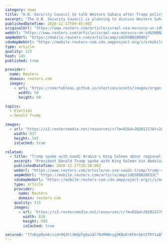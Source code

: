 ```yaml
---
category: news
title: "U.N. Security Council to talk Western Sahara after Trump policy switch"
excerpt: "The U.N. Security Council is planning to discuss Western Sahara on Monday, diplomats said, after U.S. President Donald Trump recognized Morocco's sovereignty over the disputed region in return for the kingdom normalizing ties with Israel."
publishedDateTime: 2020-12-17T09:05:00Z
originalUrl: "https://www.reuters.com/article/israel-usa-morocco-un-idUSKBN28R0D1"
webUrl: "https://www.reuters.com/article/israel-usa-morocco-un-idUSKBN28R0D1"
ampWebUrl: "https://mobile.reuters.com/article/amp/idUSKBN28R0D1"
cdnAmpWebUrl: "https://mobile-reuters-com.cdn.ampproject.org/c/s/mobile.reuters.com/article/amp/idUSKBN28R0D1"
type: article
quality: 125
heat: 145
published: true

provider:
  name: Reuters
  domain: reuters.com
  images:
    - url: "https://smartableai.github.io/election/assets/images/organizations/reuters.com-50x50.jpg"
      width: 50
      height: 50

topics:
  - Election
  - Donald Trump

images:
  - url: "https://s2.reutersmedia.net/resources/r/?m=02&d=20201217&t=2&i=1544840693&w=&fh=545px&fw=&ll=&pl=&sq=&r=LYNXMPEGBG08H"
    width: 817
    height: 545
    isCached: true

related:
  - title: "Trump spoke with Saudi Arabia's King Salman about regional security -White House statement"
    excerpt: "President Donald Trump spoke with King Salman bin Abdulaziz Al Saud of Saudi Arabia on Thursday, discussing regional security issues, according to a statement from the White House."
    publishedDateTime: 2020-12-17T20:38:00Z
    webUrl: "https://www.reuters.com/article/us-usa-saudi-trump/trump-spoke-with-saudi-arabias-king-salman-about-regional-security-white-house-statement-idUSKBN28R335?edition-redirect=ca"
    ampWebUrl: "https://mobile.reuters.com/article/amp/idUSKBN28R33C"
    cdnAmpWebUrl: "https://mobile-reuters-com.cdn.ampproject.org/c/s/mobile.reuters.com/article/amp/idUSKBN28R33C"
    type: article
    provider:
      name: Reuters
      domain: reuters.com
    quality: 115
    images:
      - url: "https://s3.reutersmedia.net/resources/r/?m=02&d=20201217&t=2&i=1544947763&w=&fh=545px&fw=&ll=&pl=&sq=&r=LYNXMPEGBG1SQ"
        width: 818
        height: 545
        isCached: true

secured: "T7xKyp0yn6rsid+9QJhl3KQpTg8aJAl7OoM4N+sgZKBaXrKFmrbktSTKY1aQT9I0XNkVOGvdR597ljJwor7mUggZlVp+4GlU8bn1VBNfV4dnx+e5XrPyx/EABJyc7wE2hExralCCDHnWO1VzcyPWhKmxdjzBRkW3+P6+j3+SEmC2ycHMo/qf1DkdX+HNHXoLmUtT7cWRG96kQ3/ig4YxkJ0b9BGxM02dX1f17y+e80uIrX66ilmsbbe79fX/sI5qz25WkCyM9EALaL8OyVDyaBA0pIy9BqBcS6DTAU155Lvu80lDNYo3L63dSapiFFrZ8fRPbLzbJVbkTSiSKlXkhIv2gMcikhjU5rJUDKx+DRM=;osjDAaAUfdmH7K7kuumCdA=="
---
```


